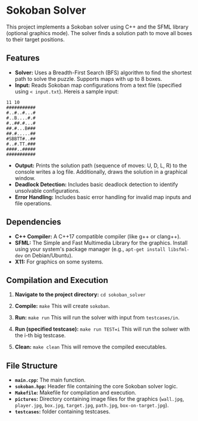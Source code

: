 # Sokoban Solver

This project implements a Sokoban solver using C++ and the SFML library (optional graphics mode).  The solver finds a solution path to move all boxes to their target positions.

## Features

* **Solver:**  Uses a Breadth-First Search (BFS) algorithm to find the shortest path to solve the puzzle.  Supports maps with up to 8 boxes.
* **Input:** Reads Sokoban map configurations from a text file (specified using `< input.txt`).  Hereis a sample input:

```
11 10
###########
#..#..#...#
#..B....#.#
#..##.#...#
##.#...B###
##.#.....##
#SBBTT#..##
#..#.TT.###
####..#####
###########
```


* **Output:**  Prints the solution path (sequence of moves: U, D, L, R) to the console writes a log file. Additionally, draws the solution in a graphical window.
* **Deadlock Detection:** Includes basic deadlock detection to identify unsolvable configurations.
* **Error Handling:**  Includes basic error handling for invalid map inputs and file operations.


## Dependencies

* **C++ Compiler:**  A C++17 compatible compiler (like g++ or clang++).
* **SFML:** The Simple and Fast Multimedia Library for the graphics.  Install using your system's package manager (e.g., `apt-get install libsfml-dev` on Debian/Ubuntu).
* **X11:** For graphics on some systems.

## Compilation and Execution

1.  **Navigate to the project directory:** `cd sokoban_solver`

2.  **Compile:** `make` This will create `sokoban`.

3.  **Run:** `make run`  This will run the solver with input from `testcases/in`.

4.  **Run (specified testcase):** `make run TEST=i` This will run the solwer with the i-th big testcase.

5.  **Clean:** `make clean`  This will remove the compiled executables.


## File Structure

*   **`main.cpp`:** The main function.
*   **`sokoban.hpp`:** Header file containing the core Sokoban solver logic.
*   **`Makefile`:**  Makefile for compilation and execution.
*   **`pictures`:**  Directory containing image files for the graphics (`wall.jpg`, `player.jpg`, `box.jpg`, `target.jpg`, `path.jpg`, `box-on-target.jpg`).
*   **`testcases`:** folder containing testcases.